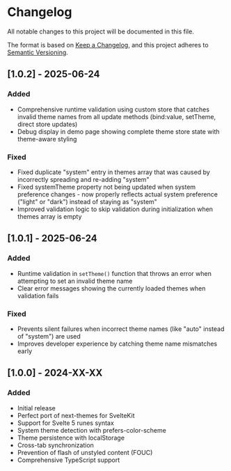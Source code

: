 # Changelog

All notable changes to this project will be documented in this file.

The format is based on [Keep a Changelog](https://keepachangelog.com/en/1.0.0/),
and this project adheres to [Semantic Versioning](https://semver.org/spec/v2.0.0.html).

## [1.0.2] - 2025-06-24

### Added
- Comprehensive runtime validation using custom store that catches invalid theme names from all update methods (bind:value, setTheme, direct store updates)
- Debug display in demo page showing complete theme store state with theme-aware styling

### Fixed
- Fixed duplicate "system" entry in themes array that was caused by incorrectly spreading and re-adding "system"
- Fixed systemTheme property not being updated when system preference changes - now properly reflects actual system preference ("light" or "dark") instead of staying as "system"
- Improved validation logic to skip validation during initialization when themes array is empty

## [1.0.1] - 2025-06-24

### Added
- Runtime validation in `setTheme()` function that throws an error when attempting to set an invalid theme name
- Clear error messages showing the currently loaded themes when validation fails

### Fixed
- Prevents silent failures when incorrect theme names (like "auto" instead of "system") are used
- Improves developer experience by catching theme name mismatches early

## [1.0.0] - 2024-XX-XX

### Added
- Initial release
- Perfect port of next-themes for SvelteKit
- Support for Svelte 5 runes syntax
- System theme detection with prefers-color-scheme
- Theme persistence with localStorage
- Cross-tab synchronization
- Prevention of flash of unstyled content (FOUC)
- Comprehensive TypeScript support